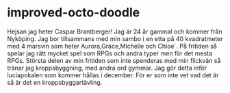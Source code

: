 # improved-octo-doodle 

Hejsan jag heter Caspar Brantberger! Jag är 24 år gammal och kommer från Nyköping. Jag bor tillsammans med min sambo i en etta på 40 kvadratmeter med 4 marsvin som heter Aurora,Grace,Michelle och Chloe`. På fritiden så spelar jag rätt mycket spel som RPGs och andra typer men för det mesta RPGs. Största delen av min fritiden som inte spenderas med min flickvän så tränar jag kroppsbyggning, med andra ord gymmar. Jag gör detta inför luciapokalen som kommer hållas i december. För er som inte vet vad det är så är det en kroppsbyggartävling.